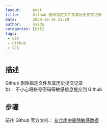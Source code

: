 ```yaml
---
layout:     post
title:      Github 删除指定文件及其历史提交记录
date:       2020-10-19 21:29
author:     maida
categories: [Git]
tags:
 - Git
 - Github
 - VCS
---
```


## 描述
Github 删除指定文件及其历史提交记录  
如： 不小心将帐号密码等敏感信息提交到 Github


## 步骤
前往 Github 官方文档： [从仓库中删除敏感数据](https://docs.github.com/cn/free-pro-team@latest/github/authenticating-to-github/removing-sensitive-data-from-a-repository)